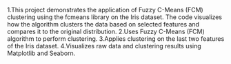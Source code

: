 1.This project demonstrates the application of Fuzzy C-Means (FCM) clustering using the fcmeans library on the Iris dataset. 
The code visualizes how the algorithm clusters the data based on selected features and compares it to the original distribution.
2.Uses Fuzzy C-Means (FCM) algorithm to perform clustering.
3.Applies clustering on the last two features of the Iris dataset.
4.Visualizes raw data and clustering results using Matplotlib and Seaborn.
